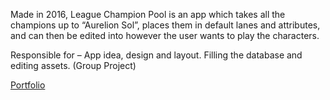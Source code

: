 Made in 2016, League Champion Pool is an app which takes all the champions up to “Aurelion Sol”, places them in default lanes and attributes, and can then be edited into however the user wants to play the characters.

Responsible for – App idea, design and layout. Filling the database and editing assets. (Group Project)

<!-- Screenshots Slideshow -->

[Portfolio](https://yuchingho.com/league-champion-pool/)

<!-- Code on GitHub -->
<!-- Game Design Document -->